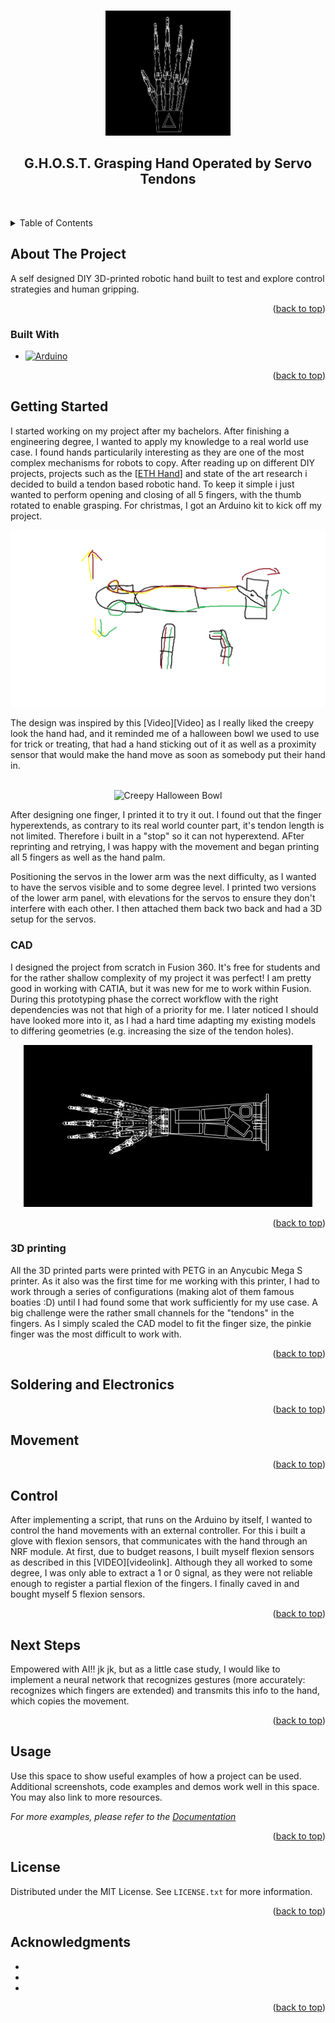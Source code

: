 
<a id="readme-top"></a>

<br />
<div align="center">
  <a href="https://github.com/lklostermair/G.H.O.S.T.-Robotic-Hand">
    <img src="hand.png" alt="Logo" width="200" height="200">
  </a>

<h2 align="center">G.H.O.S.T. Grasping Hand Operated by Servo Tendons </h3>

  <p align="center">
    <br />
  </p>
</div>



<!-- TABLE OF CONTENTS -->
<details>
  <summary>Table of Contents</summary>
  <ol>
    <li>
      <a href="#about-the-project">About The Project</a>
      <ul>
        <li><a href="#built-with">Built With</a></li>
      </ul>
    </li>
    <li>
      <a href="#getting-started">Getting Started</a>
      <ul>
        <li><a href="#prerequisites">Prerequisites</a></li>
        <li><a href="#installation">Installation</a></li>
      </ul>
    </li>
    <li><a href="#usage">Usage</a></li>
    <li><a href="#roadmap">Roadmap</a></li>
    <li><a href="#contributing">Contributing</a></li>
    <li><a href="#license">License</a></li>
    <li><a href="#contact">Contact</a></li>
    <li><a href="#acknowledgments">Acknowledgments</a></li>
  </ol>
</details>



<!-- ABOUT THE PROJECT -->
## About The Project


A self designed DIY 3D-printed robotic hand built to test and explore control strategies and human gripping.



<p align="right">(<a href="#readme-top">back to top</a>)</p>



### Built With

* [![Arduino](https://img.shields.io/badge/Arduino-00979D?style=for-the-badge&logo=arduino&logoColor=white)](https://www.arduino.cc/)

<p align="right">(<a href="#readme-top">back to top</a>)</p>






<!-- GETTING STARTED -->
## Getting Started

I started working on my project after my bachelors. After finishing a engineering degree, I wanted to apply my knowledge to a real world use case. I found hands particularily interesting as they are one of the most complex mechanisms for robots to copy. After reading up on different DIY projects, projects such as the [[ETH Hand](https://www.youtube.com/watch?v=3SUpe5RBC70)] and state of the art research i decided to build a tendon based robotic hand. To keep it simple i just wanted to perform opening and closing of all 5 fingers, with the thumb rotated to enable grasping. For christmas, I got an Arduino kit to kick off my project.

<p align="center">
  <img src="Schematik.png" alt="Schematics">
</p>

The design was inspired by this [Video][Video] as I really liked the creepy look the hand had, and it reminded me of a halloween bowl we used to use for trick or treating, that had a hand sticking out of it as well as a proximity sensor that would make the hand move as soon as somebody put their hand in. <br><br>
<p align="center">
<img src="https://inst-0.cdn.shockers.de/ku_cdn/out/pictures/master/product/3/creppy-bonbonschuessel-mit-skeletthand-creppy-candy-bowl-with-moving-skeleton-hand-halloween-deko-54123-006.jpg" alt="Creepy Halloween Bowl" height="400">
</p>


After designing one finger, I printed it to try it out.
I found out that the finger hyperextends, as contrary to its real world counter part, it's tendon length is not limited. Therefore i built in a "stop" so it can not hyperextend. AFter reprinting and retrying, I was happy with the movement and began printing all 5 fingers as well as the hand palm.


Positioning the servos in the lower arm was the next difficulty, as I wanted to have the servos visible and to some degree level. I printed two versions of the lower arm panel, with elevations for the servos to ensure they don't interfere with each other. I then attached them back two back and had a 3D setup for the servos.

### CAD

I designed the project from scratch in Fusion 360. It's free for students and for the rather shallow complexity of my project it was perfect! I am pretty good in working with CATIA, but it was new for me to work within Fusion. During this prototyping phase the correct workflow with the right dependencies was not that high of a priority for me. I later noticed I should have looked more into it, as I had a hard time adapting my existing models to differing geometries (e.g. increasing the size of the tendon holes).

<p align="center">
  <img src="Hand_v1.gif" alt="3D part structure">
</p>


<p align="right">(<a href="#readme-top">back to top</a>)</p>

### 3D printing

All the 3D printed parts were printed with PETG in an Anycubic Mega S printer. As it also was the first time for me working with this printer, I had to work through a series of configurations (making alot of them famous boaties :D) until I had found some that work sufficiently for my use case. A big challenge were the rather small channels for the "tendons" in the fingers. As I simply scaled the CAD model to fit the finger size, the pinkie finger was the most difficult to work with.

<p align="right">(<a href="#readme-top">back to top</a>)</p>

## Soldering and Electronics

<p align="right">(<a href="#readme-top">back to top</a>)</p>

## Movement

<p align="right">(<a href="#readme-top">back to top</a>)</p>

## Control

After implementing a script, that runs on the Arduino by itself, I wanted to control the hand movements with an external controller. For this i built a glove with flexion sensors, that communicates with the hand through an NRF module.
At first, due to budget reasons, I built myself flexion sensors as described in this [VIDEO][videolink]. Although they all worked to some degree, I was only able to extract a 1 or 0 signal, as they were not reliable enough to register a partial flexion of the fingers. I finally caved in and bought myself 5 flexion sensors.

<p align="right">(<a href="#readme-top">back to top</a>)</p>

## Next Steps

Empowered with AI!! jk jk, but as a little case study, I would like to implement a neural network that recognizes gestures (more accurately: recognizes which fingers are extended) and transmits this info to the hand, which copies the movement.

<p align="right">(<a href="#readme-top">back to top</a>)</p>

## Usage

Use this space to show useful examples of how a project can be used. Additional screenshots, code examples and demos work well in this space. You may also link to more resources.

_For more examples, please refer to the [Documentation](https://example.com)_

<p align="right">(<a href="#readme-top">back to top</a>)</p>



<!-- LICENSE -->
## License

Distributed under the MIT License. See `LICENSE.txt` for more information.

<p align="right">(<a href="#readme-top">back to top</a>)</p>


<!-- ACKNOWLEDGMENTS -->
## Acknowledgments

* []()
* []()
* []()

<p align="right">(<a href="#readme-top">back to top</a>)</p>



<!-- MARKDOWN LINKS & IMAGES -->
<!-- https://www.markdownguide.org/basic-syntax/#reference-style-links -->
[contributors-shield]: https://img.shields.io/github/contributors/lklostermair/G.H.O.S.T.-Robotic-Hand.svg?style=for-the-badge
[contributors-url]: https://github.com/lklostermair/G.H.O.S.T.-Robotic-Hand/graphs/contributors
[forks-shield]: https://img.shields.io/github/forks/lklostermair/G.H.O.S.T.-Robotic-Hand.svg?style=for-the-badge
[forks-url]: https://github.com/lklostermair/G.H.O.S.T.-Robotic-Hand/network/members
[stars-shield]: https://img.shields.io/github/stars/lklostermair/G.H.O.S.T.-Robotic-Hand.svg?style=for-the-badge
[stars-url]: https://github.com/lklostermair/G.H.O.S.T.-Robotic-Hand/stargazers
[issues-shield]: https://img.shields.io/github/issues/lklostermair/G.H.O.S.T.-Robotic-Hand.svg?style=for-the-badge
[issues-url]: https://github.com/lklostermair/G.H.O.S.T.-Robotic-Hand/issues
[license-shield]: https://img.shields.io/github/license/lklostermair/G.H.O.S.T.-Robotic-Hand.svg?style=for-the-badge
[license-url]: https://github.com/lklostermair/G.H.O.S.T.-Robotic-Hand/blob/master/LICENSE.txt
[linkedin-shield]: https://img.shields.io/badge/-LinkedIn-black.svg?style=for-the-badge&logo=linkedin&colorB=555
[linkedin-url]: https://linkedin.com/in/lukasklostermair
[Laravel-url]: https://laravel.com
[Bootstrap.com]: https://img.shields.io/badge/Bootstrap-563D7C?style=for-the-badge&logo=bootstrap&logoColor=white
[Bootstrap-url]: https://getbootstrap.com
[JQuery.com]: https://img.shields.io/badge/jQuery-0769AD?style=for-the-badge&logo=jquery&logoColor=white
[JQuery-url]: https://jquery.com 
